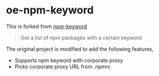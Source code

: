 # oe-npm-keyword 

This is forked from [npm-keyword](https://github.com/sindresorhus/npm-keyword)

> Get a list of npm packages with a certain keyword

The original project is modified to add the following features,

* Supports npm keyword with corporate proxy
* Picks corporate proxy URL from .npmrc
